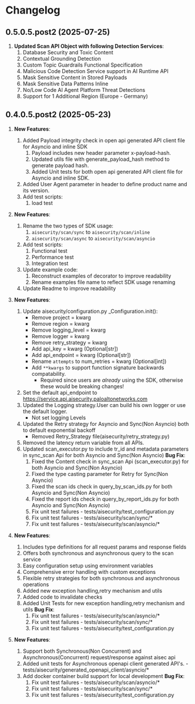 # Changelog

## 0.5.0.5.post2 (2025-07-25)
1. **Updated Scan API Object with following Detection Services**:
   1. Database Security and Toxic Content
   2. Contextual Grounding Detection 
   3. Custom Topic Guardrails Functional Specification
   4. Malicious Code Detection Service support in AI Runtime API
   5. Mask Sensitive Content in Stored Payloads 
   6. Mask Sensitive Data Patterns Inline 
   7. No/Low Code AI Agent Platform Threat Detections
   8. Support for 1 Additional Region (Europe - Germany)
   
   
## 0.4.0.5.post2 (2025-05-23)

1. **New Features**:
   1. Added Payload integrity check in open api generated API client file for Asyncio and inline SDK
      1. Payload includes new header parameter x-payload-hash.
      2. Updated utils file with generate_payload_hash method to generate payload hash.
      3. Added Unit tests for both open api generated API client file for Asyncio and inline SDK.
   2. Added User Agent parameter in header to define product name and its version.
   3. Add test scripts:
      1. load test

2. **New Features**:
   1. Rename the two types of SDK usage:
      1. `aisecurity/scan/sync` to `aisecurity/scan/inline`
      2. `aisecurity/scan/async` to `aisecurity/scan/asyncio`
   2. Add test scripts:
      1. Functional test
      2. Performance test
      3. Integration test
   3. Update example code:
      1. Reconstruct examples of decorator to improve readability
      2. Rename examples file name to reflect SDK usage renaming
   4. Update Readme to improve readability

3. **New Features**:
   1. Update aisecurity/configuration.py _Configuration.init():
      * Remove project = kwarg
      * Remove region = kwarg
      * Remove logging_level = kwarg
      * Remove logger = kwarg
      * Remove retry_strategy = kwarg
      * Add api_key = kwarg (Optional[str])
      * Add api_endpoint = kwarg (Optional[str])
      * Rename `attempts` to num_retries = kwarg (Optional[int])
      * Add `**kwargs` to support function signature backwards compatability.
        * Required since users are _already_ using the SDK, otherwise these would be breaking changes!
   2. Set the default api_endpoint to <https://service.api.aisecurity.paloaltonetworks.com>
   3. Updated the Logging strategy.User can build his own logger or use the default logger.
      * Not set logging Levels
   4. Updated the Retry strategy for Asyncio and Sync(Non Asyncio) both to  default exponential backoff
      * Removed Retry_Strategy file(aisecurity/retry_strategy.py)
   5. Removed the latency return variable from all APIs.
   6. Updated scan_executor.py to include tr_id and metadata parameters in sync_scan Api  for both Asyncio and Sync(Non Asyncio)
  **Bug Fix**:
      1. Fixed the Content check in sync_scan Api (scan_executor.py) for both Asyncio and Sync(Non Asyncio)
      2. Fixed the type casting parameter for Retry for Sync(Non Asyncio)
      3. Fixed the scan ids check in query_by_scan_ids.py for both Asyncio and Sync(Non Asyncio)
      4. Fixed the report ids check in query_by_report_ids.py for both Asyncio and Sync(Non Asyncio)
      5. Fix unit test failures - tests/aisecurity/test_configuration.py
      6. Fix unit test failures - tests/aisecurity/scan/sync/*
      7. Fix unit test failures - tests/aisecurity/scan/asyncio/*
4. **New Features**:
   1. Includes type definitions for all request params and response fields
   2. Offers both synchronous and asynchronous query to the scan service
   3. Easy configuration setup using environment variables
   4. Comprehensive error handling with custom exceptions
   5. Flexible retry strategies for both synchronous and asynchronous operations
   6. Added new exception handling,retry mechanism and utils
   7. Added code to invalidate checks
   8. Added Unit Tests for new exception handling,retry mechanism and utils
  **Bug Fix**:
      1. Fix unit test failures - tests/aisecurity/scan/asyncio/*
      2. Fix unit test failures - tests/aisecurity/scan/sync/*
      3. Fix unit test failures - tests/aisecurity/test_configuration.py

5. **New Features**:
   1. Support both Synchronous(Non Concurrent) and Asynchronous(Concurrent) request/response against aisec api
   2. Added unit tests for Asynchronous openapi client generated API's. - tests/aisecurity/generated_openapi_client/asyncio/*
   3. Add docker container build support for local development
   **Bug Fix**:
      1. Fix unit test failures - tests/aisecurity/scan/asyncio/*
      2. Fix unit test failures - tests/aisecurity/scan/sync/*
      3. Fix unit test failures - tests/aisecurity/test_configuration.py

